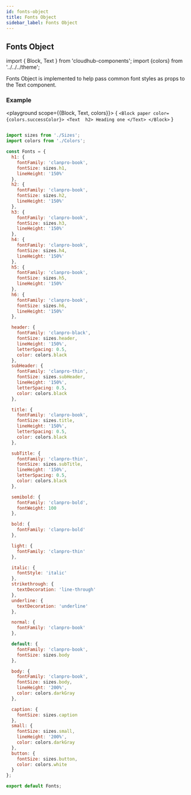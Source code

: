 ```yaml
---
id: fonts-object
title: Fonts Object
sidebar_label: Fonts Object
---
```


## Fonts Object


import { Block,  Text } from 'cloudhub-components';
import {colors} from '../../../theme';

Fonts Object is implemented to help pass common font styles as props to the Text component.

### Example

<playground scope={{Block, Text, colors}}>
{
`<Block paper color={colors.successColor}>
    <Text  h2> Heading one </Text>
</Block>`
}
</playground>

```js

import sizes from './Sizes';
import colors from './Colors';

const Fonts = {
  h1: {
    fontFamily: 'clanpro-book',
    fontSize: sizes.h1,
    lineHeight: '150%'
  },
  h2: {
    fontFamily: 'clanpro-book',
    fontSize: sizes.h2,
    lineHeight: '150%'
  },
  h3: {
    fontFamily: 'clanpro-book',
    fontSize: sizes.h3,
    lineHeight: '150%'
  },
  h4: {
    fontFamily: 'clanpro-book',
    fontSize: sizes.h4,
    lineHeight: '150%'
  },
  h5: {
    fontFamily: 'clanpro-book',
    fontSize: sizes.h5,
    lineHeight: '150%'
  },
  h6: {
    fontFamily: 'clanpro-book',
    fontSize: sizes.h6,
    lineHeight: '150%'
  },

  header: {
    fontFamily: 'clanpro-black',
    fontSize: sizes.header,
    lineHeight: '150%',
    letterSpacing: 0.5,
    color: colors.black
  },
  subHeader: {
    fontFamily: 'clanpro-thin',
    fontSize: sizes.subHeader,
    lineHeight: '150%',
    letterSpacing: 0.5,
    color: colors.black
  },

  title: {
    fontFamily: 'clanpro-book',
    fontSize: sizes.title,
    lineHeight: '150%',
    letterSpacing: 0.5,
    color: colors.black
  },

  subTitle: {
    fontFamily: 'clanpro-thin',
    fontSize: sizes.subTitle,
    lineHeight: '150%',
    letterSpacing: 0.5,
    color: colors.black
  },

  semibold: {
    fontFamily: 'clanpro-bold',
    fontWeight: 100
  },

  bold: {
    fontFamily: 'clanpro-bold'
  },

  light: {
    fontFamily: 'clanpro-thin'
  },

  italic: {
    fontStyle: 'italic'
  },
  strikethrough: {
    textDecoration: 'line-through'
  },
  underline: {
    textDecoration: 'underline'
  },

  normal: {
    fontFamily: 'clanpro-book'
  },

  default: {
    fontFamily: 'clanpro-book',
    fontSize: sizes.body
  },

  body: {
    fontFamily: 'clanpro-book',
    fontSize: sizes.body,
    lineHeight: '200%',
    color: colors.darkGray
  },

  caption: {
    fontSize: sizes.caption
  },
  small: {
    fontSize: sizes.small,
    lineHeight: '200%',
    color: colors.darkGray
  },
  button: {
    fontSize: sizes.button,
    color: colors.white
  }
};

export default Fonts;


```